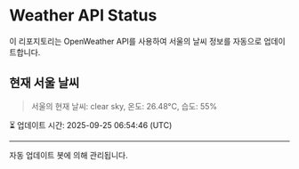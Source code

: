 
# Weather API Status

이 리포지토리는 OpenWeather API를 사용하여 서울의 날씨 정보를 자동으로 업데이트합니다.

## 현재 서울 날씨
> 서울의 현재 날씨: clear sky, 온도: 26.48°C, 습도: 55%

⏳ 업데이트 시간: 2025-09-25 06:54:46 (UTC)

---
자동 업데이트 봇에 의해 관리됩니다.
